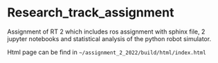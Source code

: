 # Research_track_assignment
Assignment of RT 2 which includes ros assignment with sphinx file, 2 jupyter notebooks and statistical analysis of the python robot simulator.

Html page can be find in 
```~/assignment_2_2022/build/html/index.html```
